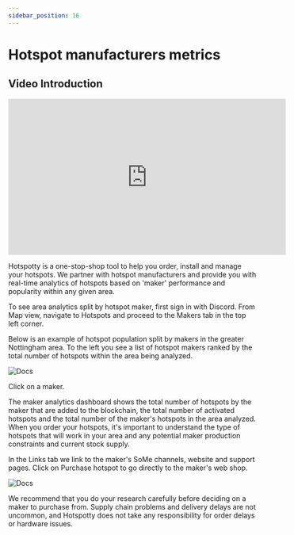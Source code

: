```yaml
---
sidebar_position: 16
---
```


# Hotspot manufacturers metrics

## Video Introduction

<div className="videoWrapper">
    <iframe width="560" height="315" src="https://www.youtube.com/embed/wyHFBr4RpG0" title="YouTube video player" frameBorder="0" allow="accelerometer; autoplay; clipboard-write; encrypted-media; gyroscope; picture-in-picture" allowFullScreen></iframe>
</div>

Hotspotty is a one-stop-shop tool to help you order, install and manage your hotspots. We partner with hotspot manufacturers and provide you with real-time analytics of hotspots based on 'maker' performance and popularity within any given area.

To see area analytics split by hotspot maker, first sign in with Discord. From Map view, navigate to Hotspots and proceed to the Makers tab in the top left corner.

Below is an example of hotspot population split by makers in the greater Nottingham area. To the left you see a list of hotspot makers ranked by the total number of hotspots within the area being analyzed.

![Docs](/img/getting-started/makers-1.png)

Click on a maker.

The maker analytics dashboard shows the total number of hotspots by the maker that are added to the blockchain, the total number of activated hotspots and the total number of the maker's hotspots in the area analyzed. When you order your hotspots, it's important to understand the type of hotspots that will work in your area and any potential maker production constraints and current stock supply.

In the Links tab we link to the maker's SoMe channels, website and support pages. Click on Purchase hotspot to go directly to the maker's web shop.

![Docs](/img/getting-started/makers-2.png)

We recommend that you do your research carefully before deciding on a maker to purchase from. Supply chain problems and delivery delays are not uncommon, and Hotspotty does not take any responsibility for order delays or hardware issues.

